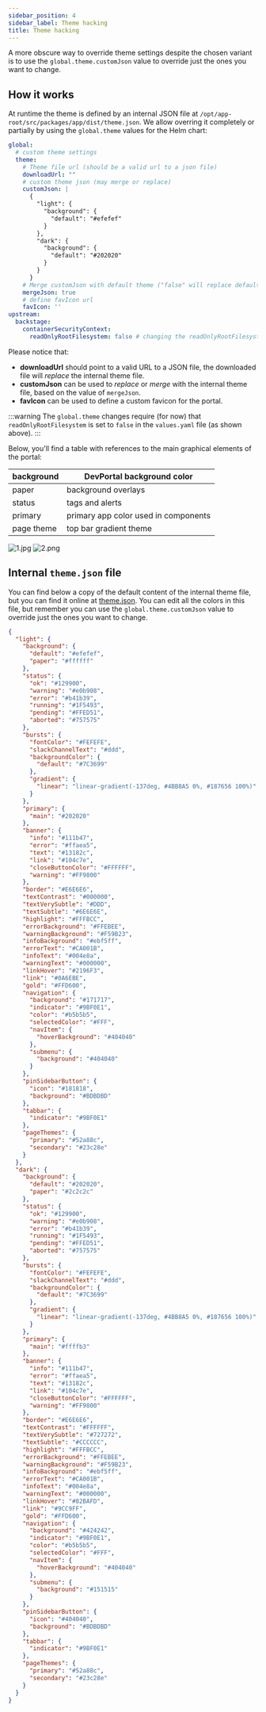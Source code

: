 ```yaml
---
sidebar_position: 4
sidebar_label: Theme hacking
title: Theme hacking
---
```


A more obscure way to override theme settings despite the chosen variant is to use the `global.theme.customJson` value to override just the ones you want to change.

## How it works

At runtime the theme is defined by an internal JSON file at `/opt/app-root/src/packages/app/dist/theme.json`. We allow overring it completely or partially by using the `global.theme` values for the Helm chart:

```yaml
global:
  # custom theme settings
  theme:
    # Theme file url (should be a valid url to a json file)
    downloadUrl: ""
    # custom theme json (may merge or replace)
    customJson: |
      {
        "light": {
          "background": {
            "default": "#efefef"
          }
        },
        "dark": {
          "background": {
            "default": "#202020"
          }
        }
      }
    # Merge customJson with default theme ("false" will replace default theme)
    mergeJson: true
    # define favIcon url
    favIcon: ''
upstream:
  backstage:
    containerSecurityContext:
      readOnlyRootFilesystem: false # changing the readOnlyRootFilesystem to allow changing theme
```

Please notice that:

- **downloadUrl** should point to a valid URL to a JSON file, the downloaded file will *replace* the internal theme file.
- **customJson** can be used to *replace* or *merge* with the internal theme file, based on the value of `mergeJson`.
- **favIcon** can be used to define a custom favicon for the portal.

:::warning
The `global.theme` changes require (for now) that `readOnlyRootFilesystem` is set to `false` in the `values.yaml` file (as shown above).
:::

Below, you'll find a table with references to the main graphical elements of the portal:

| background | DevPortal background color |
| --- | --- |
| paper | background overlays |
| status | tags and alerts |
| primary | primary app color used in components |
| page theme | top bar gradient theme |

![1.jpg](/img/customization/1.jpg)
![2.png](/img/customization/2.png)

## Internal `theme.json` file

You can find below a copy of the default content of the internal theme file, but you can find it online at [theme.json](https://veecode-platform.github.io/support/references/devportal/theme.json). You can edit all the colors in this file, but remember you can use the `global.theme.customJson` value to override just the ones you want to change.

```json
{
  "light": {
    "background": {
      "default": "#efefef",
      "paper": "#ffffff"
    },
    "status": {
      "ok": "#129900",
      "warning": "#e0b908",
      "error": "#b41b39",
      "running": "#1F5493",
      "pending": "#FFED51",
      "aborted": "#757575"
    },
    "bursts": {
      "fontColor": "#FEFEFE",
      "slackChannelText": "#ddd",
      "backgroundColor": {
        "default": "#7C3699"
      },
      "gradient": {
        "linear": "linear-gradient(-137deg, #4BB8A5 0%, #187656 100%)"
      }
    },
    "primary": {
      "main": "#202020"
    },
    "banner": {
      "info": "#111b47",
      "error": "#ffaea5",
      "text": "#13182c",
      "link": "#104c7e",
      "closeButtonColor": "#FFFFFF",
      "warning": "#FF9800"
    },
    "border": "#E6E6E6",
    "textContrast": "#000000",
    "textVerySubtle": "#DDD",
    "textSubtle": "#6E6E6E",
    "highlight": "#FFFBCC",
    "errorBackground": "#FFEBEE",
    "warningBackground": "#F59B23",
    "infoBackground": "#ebf5ff",
    "errorText": "#CA001B",
    "infoText": "#004e8a",
    "warningText": "#000000",
    "linkHover": "#2196F3",
    "link": "#0A6EBE",
    "gold": "#FFD600",
    "navigation": {
      "background": "#171717",
      "indicator": "#9BF0E1",
      "color": "#b5b5b5",
      "selectedColor": "#FFF",
      "navItem": {
        "hoverBackground": "#404040"
      },
      "submenu": {
        "background": "#404040"
      }
    },
    "pinSidebarButton": {
      "icon": "#181818",
      "background": "#BDBDBD"
    },
    "tabbar": {
      "indicator": "#9BF0E1"
    },
    "pageThemes": {
      "primary": "#52a88c",
      "secondary": "#23c28e"
    }
  },
  "dark": {
    "background": {
      "default": "#202020",
      "paper": "#2c2c2c"
    },
    "status": {
      "ok": "#129900",
      "warning": "#e0b908",
      "error": "#b41b39",
      "running": "#1F5493",
      "pending": "#FFED51",
      "aborted": "#757575"
    },
    "bursts": {
      "fontColor": "#FEFEFE",
      "slackChannelText": "#ddd",
      "backgroundColor": {
        "default": "#7C3699"
      },
      "gradient": {
        "linear": "linear-gradient(-137deg, #4BB8A5 0%, #187656 100%)"
      }
    },
    "primary": {
      "main": "#ffffb3"
    },
    "banner": {
      "info": "#111b47",
      "error": "#ffaea5",
      "text": "#13182c",
      "link": "#104c7e",
      "closeButtonColor": "#FFFFFF",
      "warning": "#FF9800"
    },
    "border": "#E6E6E6",
    "textContrast": "#FFFFFF",
    "textVerySubtle": "#727272",
    "textSubtle": "#CCCCCC",
    "highlight": "#FFFBCC",
    "errorBackground": "#FFEBEE",
    "warningBackground": "#F59B23",
    "infoBackground": "#ebf5ff",
    "errorText": "#CA001B",
    "infoText": "#004e8a",
    "warningText": "#000000",
    "linkHover": "#82BAFD",
    "link": "#9CC9FF",
    "gold": "#FFD600",
    "navigation": {
      "background": "#424242",
      "indicator": "#9BF0E1",
      "color": "#b5b5b5",
      "selectedColor": "#FFF",
      "navItem": {
        "hoverBackground": "#404040"
      },
      "submenu": {
        "background": "#151515"
      }
    },
    "pinSidebarButton": {
      "icon": "#404040",
      "background": "#BDBDBD"
    },
    "tabbar": {
      "indicator": "#9BF0E1"
    },
    "pageThemes": {
      "primary": "#52a88c",
      "secondary": "#23c28e"
    }
  }
}
```
